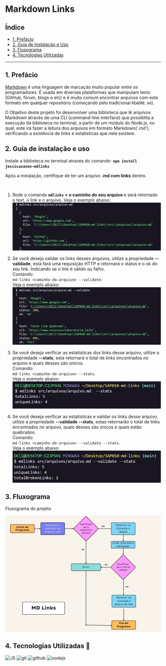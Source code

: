 # Markdown Links

## Índice

* [1. Prefácio](#1-prefácio)
* [2. Guia de Instalação e Uso](#2-guia-de-instalação-e-uso)
* [3. Fluxograma](#3-fluxograma)
* [4. Tecnologias Utilizadas](#4-tecnologias-utilizadas)

***

## 1. Prefácio 

[Markdown](https://pt.wikipedia.org/wiki/Markdown) é uma linguagem de marcação
muito popular entre os programadores. É usada em diversas plataformas que
manipulam texto (GitHub, fórum, blogs e etc) e é muito comum encontrar arquivos
com este formato em qualquer repositório (começando pelo tradicional
`README.md`).

O Objetivo deste projeto foi desenvolver uma biblioteca que lê arquivos Markdown através de uma CLI (command-line interface) que possiblita a execução da biblioteca no terminal, a partir de um módulo do Node.js, no qual, este irá fazer a leitura dos arquivos em formato Markdown('.md'), verificando a existência de links e estatísticas que nele existem.

## 2. Guia de instalação e uso

Instale a biblioteca no terminal através do comando: <strong>`npm install jessicazanon-mdlinks`</strong>

Após a instalação, certifique de ter um arquivo <strong>.md com links</strong> dentro.

<br>

1. Rode o comando <strong>`mdlinks` + o caminho do seu arquivo </strong> e será retornado o text, o link e o arquivo. Veja o exemplo abaixo:  
![mdLinks](./src/imagensMd/caminho%20do%20arquivo.png)

2. Se você deseja validar os links desses arquivos, utilize a propriedade <strong>--validade</strong>, esta fará uma requisição HTTP e retornará o status e o ok do seu link. Indicando se o link é válido ou falho. <br>
Comando: <br>
`md-links <caminho-do-arquivo> --validate`. <br>
 Veja o exemplo abaixo:
 ![validate](./src/imagensMd/validate.png)

 3. Se você deseja verificar as estatísticas dos links desse arquivo, utilize a propriedade <strong>--stats</strong>, esta retornará o total de links encontrados no arquivo e quais desses são únicos. <br>
Comando: <br>
`md-links <caminho-do-arquivo> --stats`. <br>
 Veja o exemplo abaixo:
 ![stats](./src/imagensMd/stats.png)

 4. Se você deseja verificar as estatísticas e validar os links desse arquivo, utilize a propriedade <strong>--validade --stats</strong>, estas retornarão o total de links encontrados no arquivo, quais desses são únicos e quais estão quebrados. <br>
Comando: <br>
`md-links <caminho-do-arquivo> --validate --stats`. <br>
 Veja o exemplo abaixo:
 ![validateAndStats](./src/imagensMd/validate%20e%20stats.png)


## 3. Fluxograma 
Fluxograma do projeto <br>

![fluxograma](./src/imagensMd/Fluxograma%20MD%20Links%20Jess.jpg)


## 4. Tecnologias Utilizadas 🚀

 <img alt="JS" height="50" src="https://cdn2.iconfinder.com/data/icons/designer-skills/128/code-programming-javascript-software-develop-command-language-256.png"> <img alt="git" height="40" src="https://cdn3.iconfinder.com/data/icons/social-media-2169/24/social_media_social_media_logo_git-256.png"/> <img alt="github" height="45" src="https://cdn1.iconfinder.com/data/icons/unicons-line-vol-3/24/github-256.png"/> <img alt="nodejs" height="45" src="https://cdn.icon-icons.com/icons2/2415/PNG/512/nodejs_plain_logo_icon_146409.png"/> 